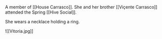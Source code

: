 A member of [[House Carrasco]]. She and her brother [[Viçente Carrasco]] attended the Spring [[Hive Social]].

She wears a necklace holding a ring.

![[Vitoria.jpg]]